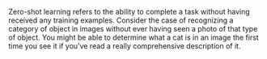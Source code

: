 Zero-shot learning refers to the ability to complete a task without having received any training examples. 
Consider the case of recognizing a category of object in images without ever having seen a photo of that 
type of object. You might be able to determine what a cat is in an image the first time you see it if 
you’ve read a really comprehensive description of it.